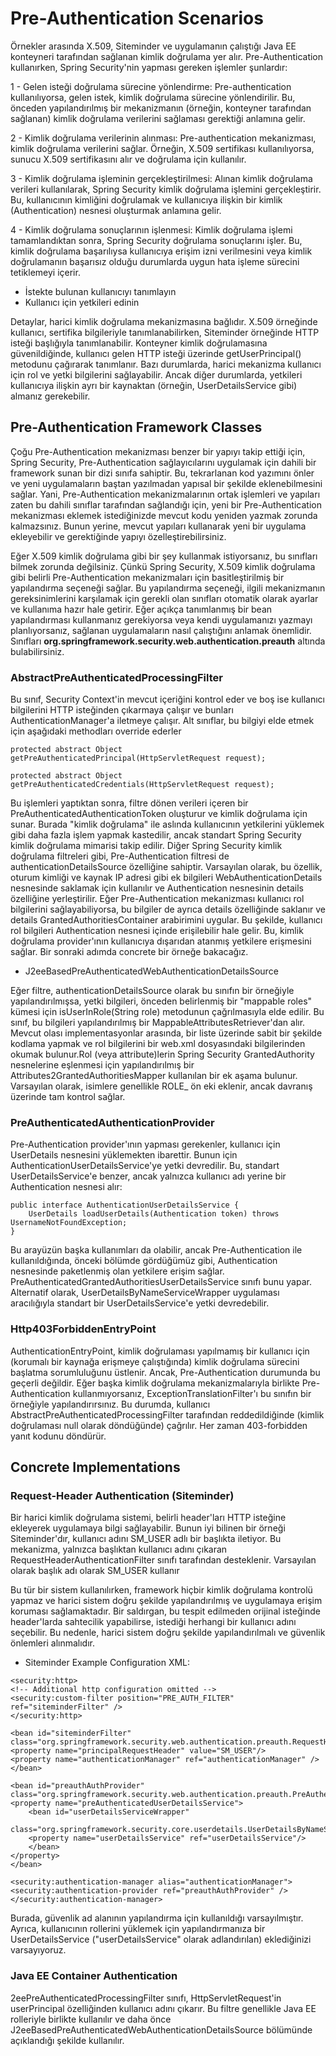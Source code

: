 # Pre-Authentication Scenarios

Örnekler arasında X.509, Siteminder ve uygulamanın çalıştığı Java EE konteyneri tarafından sağlanan kimlik doğrulama
yer alır. Pre-Authentication kullanırken, Spring Security'nin yapması gereken işlemler şunlardır:

1 - Gelen isteği doğrulama sürecine yönlendirme: Pre-authentication kullanılıyorsa, gelen istek, kimlik doğrulama
sürecine yönlendirilir. Bu, önceden yapılandırılmış bir mekanizmanın (örneğin, konteyner tarafından sağlanan)
kimlik doğrulama verilerini sağlaması gerektiği anlamına gelir.

2 - Kimlik doğrulama verilerinin alınması: Pre-authentication mekanizması, kimlik doğrulama verilerini sağlar. Örneğin,
X.509 sertifikası kullanılıyorsa, sunucu X.509 sertifikasını alır ve doğrulama için kullanılır.

3 - Kimlik doğrulama işleminin gerçekleştirilmesi: Alınan kimlik doğrulama verileri kullanılarak, Spring Security
kimlik doğrulama işlemini gerçekleştirir. Bu, kullanıcının kimliğini doğrulamak ve kullanıcıya ilişkin bir kimlik
(Authentication) nesnesi oluşturmak anlamına gelir.

4 - Kimlik doğrulama sonuçlarının işlenmesi: Kimlik doğrulama işlemi tamamlandıktan sonra, Spring Security doğrulama
sonuçlarını işler. Bu, kimlik doğrulama başarılıysa kullanıcıya erişim izni verilmesini veya kimlik doğrulamanın
başarısız olduğu durumlarda uygun hata işleme sürecini tetiklemeyi içerir.

* İstekte bulunan kullanıcıyı tanımlayın
* Kullanıcı için yetkileri edinin

Detaylar, harici kimlik doğrulama mekanizmasına bağlıdır. X.509 örneğinde kullanıcı, sertifika bilgileriyle
tanımlanabilirken, Siteminder örneğinde HTTP isteği başlığıyla tanımlanabilir. Konteyner kimlik doğrulamasına
güvenildiğinde, kullanıcı gelen HTTP isteği üzerinde getUserPrincipal() metodunu çağırarak tanımlanır. Bazı durumlarda,
harici mekanizma kullanıcı için rol ve yetki bilgilerini sağlayabilir. Ancak diğer durumlarda, yetkileri kullanıcıya
ilişkin ayrı bir kaynaktan (örneğin, UserDetailsService gibi) almanız gerekebilir.

## Pre-Authentication Framework Classes

Çoğu Pre-Authentication mekanizması benzer bir yapıyı takip ettiği için, Spring Security, Pre-Authentication
sağlayıcılarını uygulamak için dahili bir framework sunan bir dizi sınıfa sahiptir. Bu, tekrarlanan kod yazımını önler
ve yeni uygulamaların baştan yazılmadan yapısal bir şekilde eklenebilmesini sağlar. Yani, Pre-Authentication
mekanizmalarının ortak işlemleri ve yapıları zaten bu dahili sınıflar tarafından sağlandığı için, yeni bir
Pre-Authentication mekanizması eklemek istediğinizde mevcut kodu yeniden yazmak zorunda kalmazsınız. Bunun yerine,
mevcut yapıları kullanarak yeni bir uygulama ekleyebilir ve gerektiğinde yapıyı özelleştirebilirsiniz.

Eğer X.509 kimlik doğrulama gibi bir şey kullanmak istiyorsanız, bu sınıfları bilmek zorunda değilsiniz. Çünkü Spring
Security, X.509 kimlik doğrulama gibi belirli Pre-Authentication mekanizmaları için basitleştirilmiş bir yapılandırma
seçeneği sağlar. Bu yapılandırma seçeneği, ilgili mekanizmanın gereksinimlerini karşılamak için gerekli olan sınıfları
otomatik olarak ayarlar ve kullanıma hazır hale getirir. Eğer açıkça tanımlanmış bir bean yapılandırması kullanmanız
gerekiyorsa veya kendi uygulamanızı yazmayı planlıyorsanız, sağlanan uygulamaların nasıl çalıştığını anlamak önemlidir.
Sınıfları **org.springframework.security.web.authentication.preauth** altında bulabilirsiniz.

### AbstractPreAuthenticatedProcessingFilter

Bu sınıf, Security Context'in mevcut içeriğini kontrol eder ve boş ise kullanıcı bilgilerini HTTP isteğinden çıkarmaya
çalışır ve bunları AuthenticationManager'a iletmeye çalışır. Alt sınıflar, bu bilgiyi elde etmek için aşağıdaki
methodları override ederler

```
protected abstract Object getPreAuthenticatedPrincipal(HttpServletRequest request);

protected abstract Object getPreAuthenticatedCredentials(HttpServletRequest request);
```

Bu işlemleri yaptıktan sonra, filtre dönen verileri içeren bir PreAuthenticatedAuthenticationToken oluşturur ve kimlik
doğrulama için sunar. Burada "kimlik doğrulama" ile aslında kullanıcının yetkilerini yüklemek gibi daha fazla işlem
yapmak kastedilir, ancak standart Spring Security kimlik doğrulama mimarisi takip edilir. Diğer Spring Security kimlik
doğrulama filtreleri gibi, Pre-Authentication filtresi de authenticationDetailsSource özelliğine sahiptir. Varsayılan
olarak, bu özellik, oturum kimliği ve kaynak IP adresi gibi ek bilgileri WebAuthenticationDetails nesnesinde saklamak
için kullanılır ve Authentication nesnesinin details özelliğine yerleştirilir. Eğer Pre-Authentication mekanizması
kullanıcı rol bilgilerini sağlayabiliyorsa, bu bilgiler de ayrıca details özelliğinde saklanır ve details
GrantedAuthoritiesContainer arabirimini uygular. Bu şekilde, kullanıcı rol bilgileri Authentication nesnesi içinde
erişilebilir hale gelir. Bu, kimlik doğrulama provider'ının kullanıcıya dışarıdan atanmış yetkilere erişmesini sağlar.
Bir sonraki adımda concrete bir örneğe bakacağız.

* J2eeBasedPreAuthenticatedWebAuthenticationDetailsSource

Eğer filtre, authenticationDetailsSource olarak bu sınıfın bir örneğiyle yapılandırılmışsa, yetki bilgileri, önceden
belirlenmiş bir "mappable roles" kümesi için isUserInRole(String role) metodunun çağrılmasıyla elde edilir. Bu sınıf, bu
bilgileri yapılandırılmış bir MappableAttributesRetriever'dan alır. Mevcut olası implementasyonlar arasında, bir liste
üzerinde sabit bir şekilde kodlama yapmak ve rol bilgilerini bir web.xml dosyasındaki <security-role> bilgilerinden
okumak bulunur.Rol (veya attribute)lerin Spring Security GrantedAuthority nesnelerine eşlenmesi için yapılandırılmış bir
Attributes2GrantedAuthoritiesMapper kullanılan bir ek aşama bulunur. Varsayılan olarak, isimlere genellikle ROLE_ ön eki
eklenir, ancak davranış üzerinde tam kontrol sağlar.

### PreAuthenticatedAuthenticationProvider

Pre-Authentication provider'ının yapması gerekenler, kullanıcı için UserDetails nesnesini yüklemekten ibarettir. Bunun
için AuthenticationUserDetailsService'ye yetki devredilir. Bu, standart UserDetailsService'e benzer, ancak yalnızca
kullanıcı adı yerine bir Authentication nesnesi alır:

```
public interface AuthenticationUserDetailsService {
	UserDetails loadUserDetails(Authentication token) throws UsernameNotFoundException;
}
```

Bu arayüzün başka kullanımları da olabilir, ancak Pre-Authentication ile kullanıldığında, önceki bölümde gördüğümüz
gibi, Authentication nesnesinde paketlenmiş olan yetkilere erişim sağlar.
PreAuthenticatedGrantedAuthoritiesUserDetailsService sınıfı bunu yapar. Alternatif olarak,
UserDetailsByNameServiceWrapper uygulaması aracılığıyla standart bir UserDetailsService'e yetki devredebilir.

### Http403ForbiddenEntryPoint

AuthenticationEntryPoint, kimlik doğrulaması yapılmamış bir kullanıcı için (korumalı bir kaynağa erişmeye çalıştığında)
kimlik doğrulama sürecini başlatma sorumluluğunu üstlenir. Ancak, Pre-Authentication durumunda bu geçerli değildir. Eğer
başka kimlik doğrulama mekanizmalarıyla birlikte Pre-Authentication kullanmıyorsanız, ExceptionTranslationFilter'ı bu
sınıfın bir örneğiyle yapılandırırsınız. Bu durumda, kullanıcı AbstractPreAuthenticatedProcessingFilter tarafından
reddedildiğinde (kimlik doğrulaması null olarak döndüğünde) çağrılır. Her zaman 403-forbidden yanıt kodunu döndürür.

## Concrete Implementations

### Request-Header Authentication (Siteminder)

Bir harici kimlik doğrulama sistemi, belirli header'ları HTTP isteğine ekleyerek uygulamaya bilgi sağlayabilir. Bunun
iyi bilinen bir örneği Siteminder'dır, kullanıcı adını SM_USER adlı bir başlıkta iletiyor. Bu mekanizma, yalnızca
başlıktan kullanıcı adını çıkaran RequestHeaderAuthenticationFilter sınıfı tarafından desteklenir. Varsayılan olarak
başlık adı olarak SM_USER kullanır

Bu tür bir sistem kullanılırken, framework hiçbir kimlik doğrulama kontrolü yapmaz ve harici sistem doğru şekilde
yapılandırılmış ve uygulamaya erişim koruması sağlamaktadır. Bir saldırgan, bu tespit edilmeden orijinal isteğinde
header'larda sahtecilik yapabilirse, istediği herhangi bir kullanıcı adını seçebilir. Bu nedenle, harici sistem doğru
şekilde yapılandırılmalı ve güvenlik önlemleri alınmalıdır.

* Siteminder Example Configuration XML:

```
<security:http>
<!-- Additional http configuration omitted -->
<security:custom-filter position="PRE_AUTH_FILTER" ref="siteminderFilter" />
</security:http>

<bean id="siteminderFilter" class="org.springframework.security.web.authentication.preauth.RequestHeaderAuthenticationFilter">
<property name="principalRequestHeader" value="SM_USER"/>
<property name="authenticationManager" ref="authenticationManager" />
</bean>

<bean id="preauthAuthProvider" class="org.springframework.security.web.authentication.preauth.PreAuthenticatedAuthenticationProvider">
<property name="preAuthenticatedUserDetailsService">
	<bean id="userDetailsServiceWrapper"
		class="org.springframework.security.core.userdetails.UserDetailsByNameServiceWrapper">
	<property name="userDetailsService" ref="userDetailsService"/>
	</bean>
</property>
</bean>

<security:authentication-manager alias="authenticationManager">
<security:authentication-provider ref="preauthAuthProvider" />
</security:authentication-manager>
```

Burada, güvenlik ad alanının yapılandırma için kullanıldığı varsayılmıştır. Ayrıca, kullanıcının rollerini yüklemek için
yapılandırmanıza bir UserDetailsService ("userDetailsService" olarak adlandırılan) eklediğinizi varsayıyoruz.

### Java EE Container Authentication

2eePreAuthenticatedProcessingFilter sınıfı, HttpServletRequest'in userPrincipal özelliğinden kullanıcı adını çıkarır. Bu
filtre genellikle Java EE rolleriyle birlikte kullanılır ve daha önce
J2eeBasedPreAuthenticatedWebAuthenticationDetailsSource bölümünde açıklandığı şekilde kullanılır.